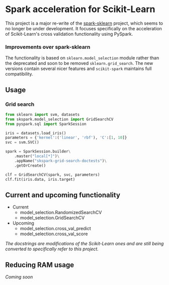 # Spark acceleration for Scikit-Learn

This project is a major re-write of the 
[spark-sklearn](https://github.com/gnsiva/spark-sklearn) project, which seems
to no longer be under development. It focuses specifically on the acceleration 
of Scikit-Learn's cross validation functionality using PySpark.

### Improvements over spark-sklearn
The functionality is based on `sklearn.model_selection` module rather than the 
deprecated and soon to be removed `sklearn.grid_search`. The new versions 
contain several nicer features and `scikit-spark` maintains full compatibility.

## Usage




### Grid search
```python
from sklearn import svm, datasets
from skspark.model_selection import GridSearchCV
from pyspark.sql import SparkSession

iris = datasets.load_iris()
parameters = {'kernel':('linear', 'rbf'), 'C':[1, 10]}
svc = svm.SVC()

spark = SparkSession.builder\
    .master("local[*]")\
    .appName("skspark-grid-search-doctests")\
    .getOrCreate()

clf = GridSearchCV(spark, svc, parameters)
clf.fit(iris.data, iris.target)
```

## Current and upcoming functionality
- Current
    - model_selection.RandomizedSearchCV
    - model_selection.GridSearchCV
- Upcoming
    - model_selection.cross_val_predict
    - model_selection.cross_val_score

*The docstrings are modifications of the Scikit-Learn ones and are still being
converted to specifically refer to this project.* 

## Reducing RAM usage 
*Coming soon*

